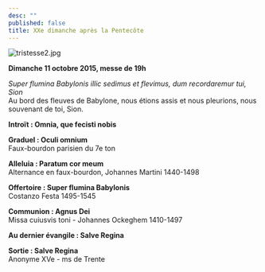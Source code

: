 ```yaml
---
desc: ""
published: false
title: XXe dimanche après la Pentecôte
---
```


![tristesse2.jpg]({{site.baseurl}}/images/tristesse2.jpg)


**Dimanche 11 octobre 2015, messe de 19h**

*Super flumina Babylonis illic sedimus et flevimus, dum recordaremur tui, Sion*  
Au bord des fleuves de Babylone, nous étions assis et nous pleurions, nous souvenant de toi, Sion.

**Introït : Omnia, que fecisti nobis**

**Graduel : Oculi omnium**  
Faux-bourdon parisien du 7e ton

**Alleluia : Paratum cor meum**  
Alternance en faux-bourdon, Johannes Martini 1440-1498

**Offertoire : Super flumina Babylonis**  
Costanzo Festa 1495-1545

**Communion : Agnus Dei**  
Missa cuiusvis toni - Johannes Ockeghem 1410-1497

**Au dernier évangile : Salve Regina**

**Sortie : Salve Regina**  
Anonyme XVe - ms de Trente

